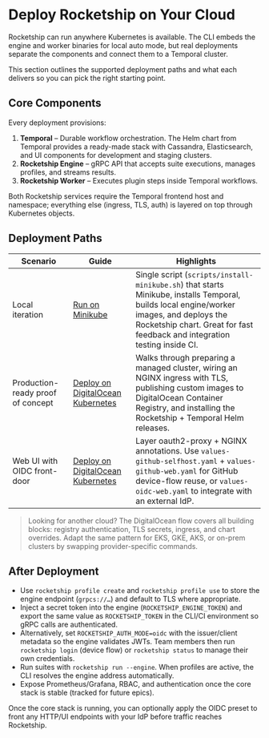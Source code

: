 # Deploy Rocketship on Your Cloud

Rocketship can run anywhere Kubernetes is available. The CLI embeds the engine and worker binaries for local auto mode, but real deployments separate the components and connect them to a Temporal cluster.

This section outlines the supported deployment paths and what each delivers so you can pick the right starting point.

## Core Components

Every deployment provisions:

1. **Temporal** – Durable workflow orchestration. The Helm chart from Temporal provides a ready-made stack with Cassandra, Elasticsearch, and UI components for development and staging clusters.
2. **Rocketship Engine** – gRPC API that accepts suite executions, manages profiles, and streams results.
3. **Rocketship Worker** – Executes plugin steps inside Temporal workflows.

Both Rocketship services require the Temporal frontend host and namespace; everything else (ingress, TLS, auth) is layered on top through Kubernetes objects.

## Deployment Paths

| Scenario | Guide | Highlights |
| --- | --- | --- |
| Local iteration | [Run on Minikube](deploy/minikube.md) | Single script (`scripts/install-minikube.sh`) that starts Minikube, installs Temporal, builds local engine/worker images, and deploys the Rocketship chart. Great for fast feedback and integration testing inside CI. |
| Production-ready proof of concept | [Deploy on DigitalOcean Kubernetes](deploy/digitalocean.md) | Walks through preparing a managed cluster, wiring an NGINX ingress with TLS, publishing custom images to DigitalOcean Container Registry, and installing the Rocketship + Temporal Helm releases. |
| Web UI with OIDC front-door | [Deploy on DigitalOcean Kubernetes](deploy/digitalocean.md#7-enable-auth-for-the-web-ui-optional) | Layer oauth2-proxy + NGINX annotations. Use `values-github-selfhost.yaml` + `values-github-web.yaml` for GitHub device-flow reuse, or `values-oidc-web.yaml` to integrate with an external IdP. |

> Looking for another cloud? The DigitalOcean flow covers all building blocks: registry authentication, TLS secrets, ingress, and chart overrides. Adapt the same pattern for EKS, GKE, AKS, or on-prem clusters by swapping provider-specific commands.

## After Deployment

- Use `rocketship profile create` and `rocketship profile use` to store the engine endpoint (`grpcs://…`) and default to TLS where appropriate.
- Inject a secret token into the engine (`ROCKETSHIP_ENGINE_TOKEN`) and export the same value as `ROCKETSHIP_TOKEN` in the CLI/CI environment so gRPC calls are authenticated.
- Alternatively, set `ROCKETSHIP_AUTH_MODE=oidc` with the issuer/client metadata so the engine validates JWTs. Team members then run `rocketship login` (device flow) or `rocketship status` to manage their own credentials.
- Run suites with `rocketship run --engine`. When profiles are active, the CLI resolves the engine address automatically.
- Expose Prometheus/Grafana, RBAC, and authentication once the core stack is stable (tracked for future epics).

Once the core stack is running, you can optionally apply the OIDC preset to front any HTTP/UI endpoints with your IdP before traffic reaches Rocketship.

